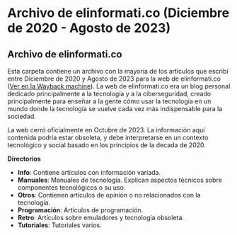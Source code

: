 # Archivo de elinformati.co (Diciembre de 2020 - Agosto de 2023)

## Archivo de elinformati.co
 Esta carpeta contiene un archivo con la mayoría de los artículos que escribí entre Diciembre de 2020 y Agosto de 2023 para la web de elinformati.co (<a href="https://web.archive.org/web/20230201000000*/elinformati.co">Ver en la Wayback machine</a>). La web de elinformati.co era un blog personal dedicado principalmente a la tecnología y a la ciberseguridad, creado principalmente para enseñar a la gente cómo usar la tecnología en un mundo donde la tecnología se vuelve cada vez más indispensable para la sociedad.
 
 La web cerró oficialmente en Octubre de 2023. La información aquí contenida podría estar obsoleta, y debe interpretarse en un contexto tecnológico y social basado en los principios de la decada de 2020.</p>

__Directorios__
- __Info__: Contiene artículos con información variada.
- __Manuales__: Manuales de tecnología. Explican aspectos técnicos sobre componentes tecnológicos o su uso.
- __Otros__: Contienen artículos de opinión o no relacionados con la tecnología.
- __Programación__: Artículos de programación.
- __Retro__: Artículos sobre emuladores y tecnología obsoleta.
- __Tutoriales__: Tutoriales varios.